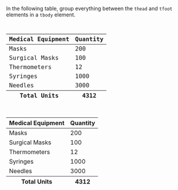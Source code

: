 In the following table,
group everything between the
`thead` and `tfoot` elements in
a `tbody` element.

<codeblock language="html" type="exercise" testMode="fixedInput">
<code>
<table>
  <thead>
    <tr>
      <th>Medical Equipment</th>
      <th>Quantity</th>
    </tr>
  </thead>
  <tr>
    <td>Masks</td>
    <td>200</td>
  </tr>
  <tr>
    <td>Surgical Masks</td>
    <td>100</td>
  </tr>
  <tr>
    <td>Thermometers</td>
    <td>12</td>
  </tr>
  <tr>
    <td>Syringes</td>
    <td>1000</td>
  </tr>
  <tr>
    <td>Needles</td>
    <td>3000</td>
  </tr>
  <tfoot>
    <tr>
      <th>Total Units</th>
      <th>4312</th>
    </tr>
  </tfoot>
</table>
</code>

<solution>
<table>
  <thead>
    <tr>
      <th>Medical Equipment</th>
      <th>Quantity</th>
    </tr>
  </thead>
  <tbody>
    <tr>
      <td>Masks</td>
      <td>200</td>
    </tr>
    <tr>
      <td>Surgical Masks</td>
      <td>100</td>
    </tr>
    <tr>
      <td>Thermometers</td>
      <td>12</td>
    </tr>
    <tr>
      <td>Syringes</td>
      <td>1000</td>
    </tr>
    <tr>
      <td>Needles</td>
      <td>3000</td>
    </tr>
  </tbody>
  <tfoot>
    <tr>
      <th>Total Units</th>
      <th>4312</th>
    </tr>
  </tfoot>
</table>
</solution>
</codeblock>
